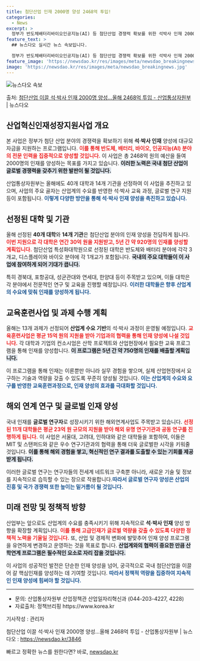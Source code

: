 ```yaml
---
title: 첨단산업 인재 2000명 양성 2468억 투입!
categories:
  - News
excerpt: >
  정부가 반도체배터리바이오인공지능(AI) 등 첨단산업 경쟁력 확보를 위한 석박사 인재 2000명 양성에2468…
feature_text: >
  ## 뉴스다오 실시간 뉴스 속보입니다.

  정부가 반도체배터리바이오인공지능(AI) 등 첨단산업 경쟁력 확보를 위한 석박사 인재 2000명 양성에2468…
feature_image: 'https://newsdao.kr/res/images/meta/newsdao_breakingnews.jpg'
image: 'https://newsdao.kr/res/images/meta/newsdao_breakingnews.jpg'
---
```


![뉴스다오 속보](https://newsdao.kr/res/images/meta/newsdao_breakingnews.jpg)

<p>출처: <a href="https://newsdao.kr/3846" rel="dofollow">첨단산업  이끌 석·박사 인재 2000명 양성…올해 2468억 투입 - 산업통상자원부</a> | 뉴스다오</p>

<h2 data-ke-size="size26">산업혁신인재성장지원사업 개요</h2>

<p data-ke-size="size16">본 사업은 정부가 첨단 산업 분야의 경쟁력을 확보하기 위해 <b>석·박사 인재</b> 양성에 대규모 자금을 지원하는 프로그램입니다. <b><span style="color: #ee2323;">이를 통해 반도체, 배터리, 바이오, 인공지능(AI) 분야의 전문 인력을 집중적으로 양성할 것입니다.</span></b> 이 사업은 총 2468억 원의 예산을 들여 2000명의 인재를 양성하는 목표를 가지고 있습니다. <b><span style="background-color: #21538527;">이러한 노력은 국내 첨단 산업이 글로벌 경쟁력을 갖추기 위한 발판이 될 것입니다.</span></b> </p>

<p data-ke-size="size16">산업통상자원부는 올해에도 40개 대학과 14개 기관을 선정하여 이 사업을 추진하고 있으며, 사업의 주요 골자는 산업계의 수요를 반영한 석·박사 교육 과정, 글로벌 연구 지원 등이 포함됩니다. <b><span style="color: #1a5490;">이렇게 다양한 방안을 통해 석·박사 인재 양성을 촉진하고 있습니다.</span></b> </p>

<h2 data-ke-size="size26">선정된 대학 및 기관</h2>

<p data-ke-size="size16">올해 선정된 <b>40개 대학</b>와 <b>14개 기관</b>은 첨단산업 분야의 인재 양성을 전담하게 됩니다. <b><span style="color: #ee2323;">이번 지원으로 각 대학은 연간 30억 원을 지원받고, 5년 간 약 920명의 인재를 양성할 계획입니다.</span></b> 첨단산업 특성화대학원으로 선정된 대학은 반도체와 배터리 분야에 각각 3개교, 디스플레이와 바이오 분야에 각 1개교가 포함됩니다. <b><span style="background-color: #21538527;">국내의 주요 대학들이 이 사업에 참여하게 되어 기대가 큽니다.</span></b> </p>

<p data-ke-size="size16">특히 경북대, 포항공대, 성균관대와 연세대, 한양대 등이 주목받고 있으며, 이들 대학은 각 분야에서 전문적인 연구 및 교육을 진행할 예정입니다. <b><span style="color: #1a5490;">이러한 대학들은 향후 산업계의 수요에 맞춰 인재를 양성하게 됩니다.</span></b> </p>

<h2 data-ke-size="size26">교육훈련사업 및 과제 수행 계획</h2>

<p data-ke-size="size16">올해는 13개 과제가 선정되어 <b>산업계 수요 기반</b>의 석·박사 과정이 운영될 예정입니다. <b><span style="color: #ee2323;">교육훈련사업은 평균 15억 원의 지원을 받아 기업과의 협력을 통해 인재 양성에 나설 것입니다.</span></b> 각 대학과 기업의 컨소시엄은 산학 프로젝트와 산업현장에서 필요한 교육 프로그램을 통해 인재를 양성합니다. <b><span style="background-color: #21538527;">이 프로그램은 5년 간 약 750명의 인재를 배출할 계획입니다.</span></b> </p>

<p data-ke-size="size16">이 프로그램을 통해 인재는 이론뿐만 아니라 실무 경험을 쌓으며, 실제 산업현장에서 요구하는 기술과 역량을 갖출 수 있도록 꾸준히 양성될 것입니다. <b><span style="color: #1a5490;">이는 산업계의 수요와 요구를 반영한 교육훈련과정으로, 인재 양성의 효과를 극대화할 것입니다.</span></b> </p>

<h2 data-ke-size="size26">해외 연계 연구 및 글로벌 인재 양성</h2>

<p data-ke-size="size16">국내 인재를 <b>글로벌 연구자</b>로 성장시키기 위한 해외연계사업도 주목받고 있습니다. <b><span style="color: #ee2323;">선정된 11개 대학들은 평균 23억 원 규모의 지원을 받아 해외 유명 연구기관과 공동 연구를 진행하게 됩니다.</span></b> 이 사업은 서울대, 고려대, 인하대와 같은 대학들을 포함하여, 이들은 MIT 및 스탠퍼드와 같은 우수 연구기관과의 협력을 통해 더욱 글로벌한 시각을 키워줄 것입니다. <b><span style="background-color: #21538527;">이를 통해 해외 경험을 쌓고, 혁신적인 연구 결과를 도출할 수 있는 기회를 제공받게 됩니다.</span></b> </p>

<p data-ke-size="size16">이러한 글로벌 연구는 연구자들의 전세계 네트워크 구축뿐 아니라, 새로운 기술 및 정보를 지속적으로 습득할 수 있는 장으로 작용합니다.<b><span style="color: #1a5490;">따라서 글로벌 연구자 양성은 산업의 진흥 및 국가 경쟁력 또한 높이는 밑거름이 될 것입니다.</span></b> </p>

<h2 data-ke-size="size26">미래 전망 및 정책적 방향</h2>

<p data-ke-size="size16">산업부는 앞으로도 산업계의 수요를 충족시키기 위해 지속적으로 <b>석·박사 인재</b> 양성 방향을 확장할 계획입니다. <b><span style="color: #ee2323;">이를 통해 고급인재가 글로벌 역량을 갖출 수 있도록 다양한 정책적 노력을 기울일 것입니다.</span></b> 또, 산업 및 경제적 변화에 발맞추어 인재 양성 프로그램을 유연하게 변경하고 운영하는 것을 목표로 합니다. <b><span style="background-color: #21538527;">산업계와의 협력이 중요한 만큼 산학연계 프로그램은 필수적인 요소로 자리 잡을 것입니다.</span></b> </p>

<p data-ke-size="size16">이 사업의 성공적인 발전은 단순한 인재 양성을 넘어, 궁극적으로 국내 첨단산업을 이끌어 갈 핵심인재를 양성하는 데 기여할 것입니다. <b><span style="color: #1a5490;">따라서 정책적 역량을 집중하여 지속적인 인재 양성에 힘써야 할 것입니다.</span></b> </p>

<hr>

<ul>
    <li>문의: 산업통상자원부 산업정책관 산업일자리혁신과 (044-203-4227, 4228)</li>
    <li>자료출처: 정책브리핑 https://www.korea.kr</li>
</ul>

<p data-ke-size="size16">기사작성 : 관리자</p>
<p data-ke-size="size16">첨단산업 이끌 석·박사 인재 2000명 양성…올해 2468억 투입 - 산업통상자원부 | 뉴스다오  : <a href="https://newsdao.kr/3846">https://newsdao.kr/3846</a></p> 

빠르고 정확한 뉴스를 원한다면? 바로, <a href="https://newsdao.kr" rel="dofollow">newsdao.kr</a>


